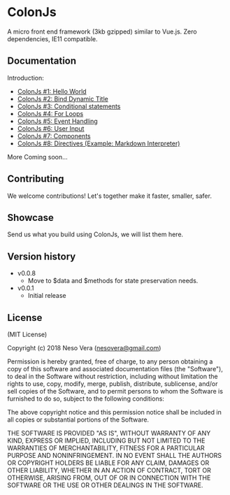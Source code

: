 ColonJs
===========

A micro front end framework (3kb gzipped) similar to Vue.js. Zero dependencies, IE11 compatible. 

Documentation
------------

Introduction: 

- [ColonJs #1: Hello World](https://htmlpen.com/nesovera/colonjs-hello-world/editor/)
- [ColonJs #2: Bind Dynamic Title](https://htmlpen.com/nesovera/colonjs-bind-title/editor/)
- [ColonJs #3: Conditional statements](https://htmlpen.com/nesovera/colonjs-if-statement/editor/)
- [ColonJs #4: For Loops](https://htmlpen.com/nesovera/colonjs-for-loop/editor/)
- [ColonJs #5: Event Handling](https://htmlpen.com/nesovera/colonjs-events/editor/)
- [ColonJs #6: User Input](https://htmlpen.com/nesovera/colonjs-user-input/editor/)
- [ColonJs #7: Components](https://htmlpen.com/nesovera/colonjs-components/editor/)
- [ColonJs #8: Directives (Example: Markdown Interpreter)](https://htmlpen.com/nesovera/colonjs-directives/editor/)

More Coming soon...


Contributing
------------

We welcome contributions! Let's together make it faster, smaller, safer.


Showcase
------------

Send us what you build using ColonJs, we will list them here.


Version history
---------------

* v0.0.8
	- Move to $data and $methods for state preservation needs.
* v0.0.1
	- Initial release


License
-------

(MIT License)

Copyright (c) 2018 Neso Vera (nesovera@gmail.com)

Permission is hereby granted, free of charge, to any person obtaining a copy of this software and associated documentation files (the "Software"), to deal in the Software without restriction, including without limitation the rights to use, copy, modify, merge, publish, distribute, sublicense, and/or sell copies of the Software, and to permit persons to whom the Software is furnished to do so, subject to the following conditions:

The above copyright notice and this permission notice shall be included in all copies or substantial portions of the Software.

THE SOFTWARE IS PROVIDED "AS IS", WITHOUT WARRANTY OF ANY KIND, EXPRESS OR IMPLIED, INCLUDING BUT NOT LIMITED TO THE WARRANTIES OF MERCHANTABILITY, FITNESS FOR A PARTICULAR PURPOSE AND NONINFRINGEMENT. IN NO EVENT SHALL THE AUTHORS OR COPYRIGHT HOLDERS BE LIABLE FOR ANY CLAIM, DAMAGES OR OTHER LIABILITY, WHETHER IN AN ACTION OF CONTRACT, TORT OR OTHERWISE, ARISING FROM, OUT OF OR IN CONNECTION WITH THE SOFTWARE OR THE USE OR OTHER DEALINGS IN THE SOFTWARE.